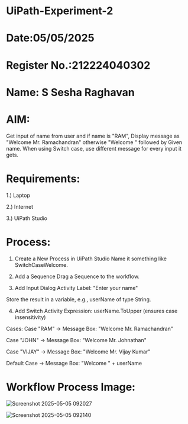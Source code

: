 # UiPath-Experiment-2
# Date:05/05/2025
# Register No.:212224040302
# Name: S Sesha Raghavan
# AIM:
Get input of name from user and if name is "RAM", Display message as "Welcome Mr. Ramachandran" otherwise "Welcome " followed by Given name.  When using Switch case, use different message for every input it gets.  
# Requirements:
1.) Laptop

2.) Internet

3.) UiPath Studio
# Process:
1. Create a New Process in UiPath Studio
Name it something like SwitchCaseWelcome.

2. Add a Sequence
Drag a Sequence to the workflow.

3. Add Input Dialog Activity
Label: "Enter your name"

Store the result in a variable, e.g., userName of type String.

4. Add Switch Activity
Expression: userName.ToUpper (ensures case insensitivity)

Cases:
Case "RAM"
→ Message Box: "Welcome Mr. Ramachandran"

Case "JOHN"
→ Message Box: "Welcome Mr. Johnathan"

Case "VIJAY"
→ Message Box: "Welcome Mr. Vijay Kumar"

Default Case
→ Message Box: "Welcome " + userName
# Workflow Process Image:
![Screenshot 2025-05-05 092027](https://github.com/user-attachments/assets/564cdc37-66c9-41b1-9a68-6f60a83e3ba2)

![Screenshot 2025-05-05 092140](https://github.com/user-attachments/assets/de93573d-536c-47a0-9ed0-b62a30ecb10b)
